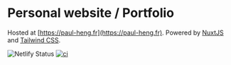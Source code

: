 # Personal website / Portfolio

Hosted at [https://paul-heng.fr](https://paul-heng.fr). Powered by [NuxtJS](https://fr.nuxtjs.org/) and [Tailwind CSS](https://tailwindcss.com/).

![Netlify Status](https://api.netlify.com/api/v1/badges/3ad394e0-65ba-4a2f-802b-1bd69d44129e/deploy-status)
[![ci](https://github.com/qaoru/portfolio/actions/workflows/ci.yml/badge.svg?branch=master)](https://github.com/qaoru/portfolio/actions/workflows/ci.yml)
